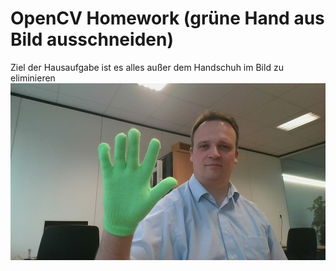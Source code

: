 # OpenCV Homework (grüne Hand aus Bild ausschneiden)
Ziel der Hausaufgabe ist es alles außer dem Handschuh im Bild zu eliminieren
![alt tag](https://github.com/BogyMitutoyoCTL/OpenCV-gesture-recognition/blob/master/Hausaufgaben/Handschuh.jpg)
